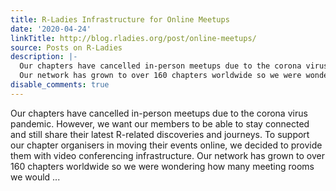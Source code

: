 ```yaml
---
title: R-Ladies Infrastructure for Online Meetups
date: '2020-04-24'
linkTitle: http://blog.rladies.org/post/online-meetups/
source: Posts on R-Ladies
description: |-
  Our chapters have cancelled in-person meetups due to the corona virus pandemic. However, we want our members to be able to stay connected and still share their latest R-related discoveries and journeys. To support our chapter organisers in moving their events online, we decided to provide them with video conferencing infrastructure.
  Our network has grown to over 160 chapters worldwide so we were wondering how many meeting rooms we would ...
disable_comments: true
---
```

Our chapters have cancelled in-person meetups due to the corona virus pandemic. However, we want our members to be able to stay connected and still share their latest R-related discoveries and journeys. To support our chapter organisers in moving their events online, we decided to provide them with video conferencing infrastructure.
Our network has grown to over 160 chapters worldwide so we were wondering how many meeting rooms we would ...